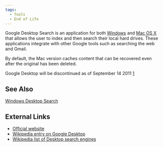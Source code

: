 ```yaml
---
tags:
  - Tools
  - End of Life 
---
```

Google Desktop Search is an application for both
[Windows](windows.md) and [Mac OS X](mac_os_x.md) that
allows the user to index and then search their local hard drives. These
applications integrate with other Google tools such as searching the web
and Gmail.

By default, the Mac version caches content that can be recovered even
after the original has been deleted.

Google Desktop will be discontinued as of September 14 2011
[1](https://googleblog.blogspot.com/2011/09/fall-spring-clean.html)

## See Also

[Windows Desktop Search](windows_desktop_search.md)

## External Links

- [Official website](http://desktop.google.com/)
- [Wikipedia entry on Google Desktop](https://en.wikipedia.org/wiki/Google_Desktop)
- [Wikipedia list of Desktop search engines](https://en.wikipedia.org/wiki/List_of_search_engines#Desktop_search_engines)

